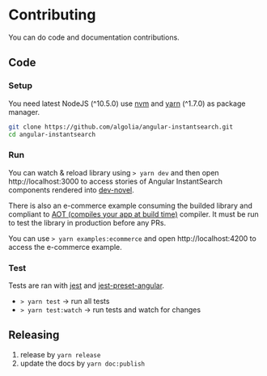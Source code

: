 # Contributing

You can do code and documentation contributions.

## Code

### Setup

You need latest NodeJS (^10.5.0) use [nvm](https://github.com/creationix/nvm) and [yarn](https://yarnpkg.com/en/docs/install#alternatives-stable) (^1.7.0) as package manager.

```sh
git clone https://github.com/algolia/angular-instantsearch.git
cd angular-instantsearch
```

### Run

You can watch & reload library using `> yarn dev` and then open http://localhost:3000 to access stories of Angular InstantSearch components rendered into [dev-novel](https://github.com/algolia/dev-novel).

There is also an e-commerce example consuming the builded library and compliant to [AOT (compiles your app at build time)](https://angular.io/guide/aot-compiler) compiler. It must be run to test the library in production before any PRs.

You can use `> yarn examples:ecommerce` and open http://localhost:4200 to access the e-commerce example.

### Test

Tests are ran with [jest](https://facebook.github.io/jest/) and [jest-preset-angular](https://github.com/thymikee/jest-preset-angular).

* `> yarn test` -> run all tests
* `> yarn test:watch` -> run tests and watch for changes

## Releasing

1. release by `yarn release`
2. update the docs by `yarn doc:publish`
